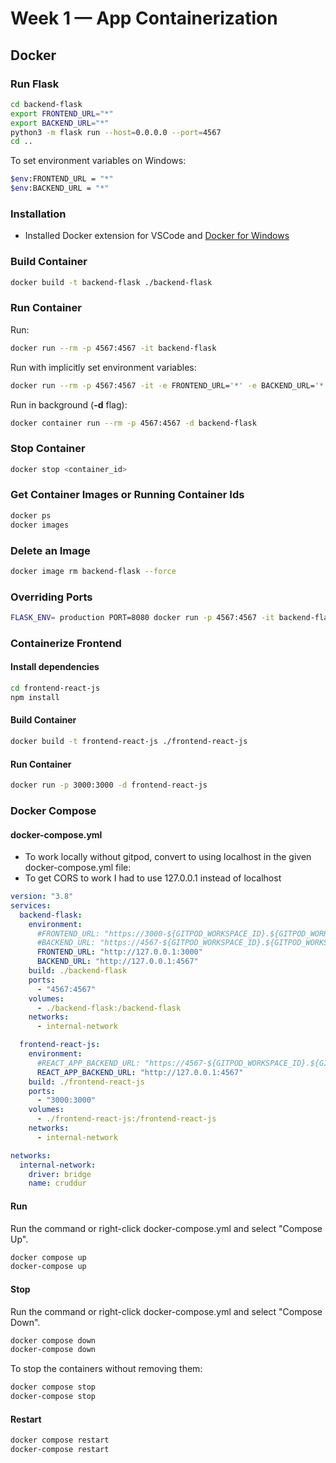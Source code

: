 # Week 1 — App Containerization

## Docker
### Run Flask
```sh
cd backend-flask
export FRONTEND_URL="*"
export BACKEND_URL="*"
python3 -m flask run --host=0.0.0.0 --port=4567
cd ..
```
To set environment variables on Windows:
```sh
$env:FRONTEND_URL = "*"
$env:BACKEND_URL = "*"
```

### Installation
- Installed Docker extension for VSCode and [Docker for Windows](https://docs.docker.com/desktop/setup/install/windows-install/)

### Build Container
```sh
docker build -t backend-flask ./backend-flask
```

### Run Container
Run:
```sh
docker run --rm -p 4567:4567 -it backend-flask
```
Run with implicitly set environment variables:
```sh
docker run --rm -p 4567:4567 -it -e FRONTEND_URL='*' -e BACKEND_URL='*' backend-flask
```
Run in background (**-d** flag):
```sh
docker container run --rm -p 4567:4567 -d backend-flask
```

### Stop Container
```sh
docker stop <container_id>
```

### Get Container Images or Running Container Ids
```sh
docker ps
docker images
```

### Delete an Image
```sh
docker image rm backend-flask --force
```

### Overriding Ports
```sh
FLASK_ENV= production PORT=8080 docker run -p 4567:4567 -it backend-flask
```

### Containerize Frontend
#### Install dependencies
```sh
cd frontend-react-js
npm install
```

#### Build Container
```sh
docker build -t frontend-react-js ./frontend-react-js
```

#### Run Container
```sh
docker run -p 3000:3000 -d frontend-react-js
```

### Docker Compose
#### docker-compose.yml
- To work locally without gitpod, convert to using localhost in the given docker-compose.yml file:
- To get CORS to work I had to use 127.0.0.1 instead of localhost
```yml
version: "3.8"
services:
  backend-flask:
    environment:
      #FRONTEND_URL: "https://3000-${GITPOD_WORKSPACE_ID}.${GITPOD_WORKSPACE_CLUSTER_HOST}"
      #BACKEND_URL: "https://4567-${GITPOD_WORKSPACE_ID}.${GITPOD_WORKSPACE_CLUSTER_HOST}"
      FRONTEND_URL: "http://127.0.0.1:3000"
      BACKEND_URL: "http://127.0.0.1:4567"
    build: ./backend-flask
    ports:
      - "4567:4567"
    volumes:
      - ./backend-flask:/backend-flask
    networks:
      - internal-network

  frontend-react-js:
    environment:
      #REACT_APP_BACKEND_URL: "https://4567-${GITPOD_WORKSPACE_ID}.${GITPOD_WORKSPACE_CLUSTER_HOST}"
      REACT_APP_BACKEND_URL: "http://127.0.0.1:4567"
    build: ./frontend-react-js
    ports:
      - "3000:3000"
    volumes:
      - ./frontend-react-js:/frontend-react-js
    networks:
      - internal-network

networks: 
  internal-network:
    driver: bridge
    name: cruddur
```

#### Run
Run the command or right-click docker-compose.yml and select "Compose Up".
```sh
docker compose up
docker-compose up
```

#### Stop
Run the command or right-click docker-compose.yml and select "Compose Down".
```sh
docker compose down
docker-compose down
```
To stop the containers without removing them:
```sh
docker compose stop
docker-compose stop
```

#### Restart
```sh
docker compose restart
docker-compose restart
```
